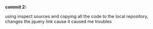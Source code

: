 **commit 2:**

using inspect sources and copying all the code to the local repository, changes the jquery link cause it caused me troubles

